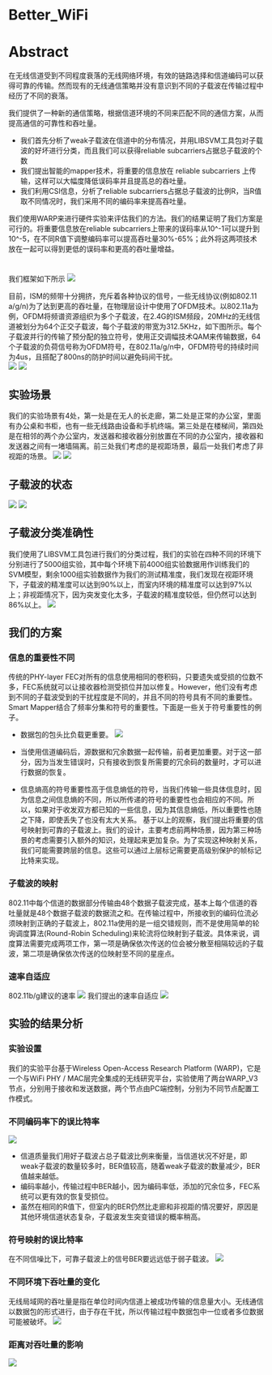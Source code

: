 # Better_WiFi

# Abstract
在无线信道受到不同程度衰落的无线网络环境，有效的链路选择和信道编码可以获得可靠的传输。然而现有的无线通信策略并没有意识到不同的子载波在传输过程中经历了不同的衰落。

我们提供了一种新的通信策略，根据信道环境的不同来匹配不同的通信方案，从而提高通信的可靠性和吞吐量。

- 我们首先分析了weak子载波在信道中的分布情况，并用LIBSVM工具包对子载波的好坏进行分类，而且我们可以获得reliable subcarriers占据总子载波的个数
- 我们提出智能的mapper技术，将重要的信息放在 reliable subcarriers 上传输，这样可以大幅度降低误码率并且提高总的吞吐量。
- 我们利用CSI信息，分析了reliable subcarriers占据总子载波的比例R，当R值取不同情况时，我们采用不同的编码率来提高吞吐量。

我们使用WARP来进行硬件实验来评估我们的方法。我们的结果证明了我们方案是可行的。将重要信息放在reliable subcarriers上带来的误码率从10^-1可以提升到10^-5，在不同R值下调整编码率可以提高吞吐量30%-65%；此外将这两项技术放在一起可以得到更低的误码率和更高的吞吐量增益。

# 
我们框架如下所示 
![](https://i.imgur.com/6VL5tpk.jpg)


目前，ISM的频带十分拥挤，充斥着各种协议的信号，一些无线协议(例如802.11 a/g/n)为了达到更高的吞吐量，在物理层设计中使用了OFDM技术。以802.11a为例，OFDM将频谱资源组织为多个子载波，在2.4G的ISM频段，20MHz的无线信道被划分为64个正交子载波，每个子载波的带宽为312.5KHz，如下图所示。每个子载波并行的传输了预分配的独立符号，使用正交调幅技术QAM来传输数据，64个子载波的负荷信号称为OFDM符号，在802.11a/g/n中，OFDM符号的持续时间为4us，且搭配了800ns的防护时间以避免码间干扰。  
![](https://i.imgur.com/P8BJHRE.jpg)
![](https://i.imgur.com/taRfGTc.jpg)


## 实验场景
我们的实验场景有4处，第一处是在无人的长走廊，第二处是正常的办公室，里面有办公桌和书柜，也有一些无线路由设备和手机终端。第三处是在楼梯间，第四处是在相邻的两个办公室内，发送器和接收器分别放置在不同的办公室内，接收器和发送器之间有一堵墙隔离。前三处我们考虑的是视距场景，最后一处我们考虑了非视距的场景。
![](https://i.imgur.com/KxrQPqh.jpg)
![](https://i.imgur.com/XfzKB6v.jpg)

## 子载波的状态
![](https://i.imgur.com/pjw1h3P.jpg)
![](https://i.imgur.com/WxzzopQ.jpg)

## 子载波分类准确性
我们使用了LIBSVM工具包进行我们的分类过程，我们的实验在四种不同的环境下分别进行了5000组实验，其中每个环境下前4000组实验数据用作训练我们的SVM模型，剩余1000组实验数据作为我们的测试精准度，我们发现在视距环境下，子载波的精准度可以达到90%以上，而室内环境的精准度可以达到97%以上；非视距情况下，因为突发变化太多，子载波的精准度较低，但仍然可以达到86%以上。
![](https://i.imgur.com/RYlMgsG.jpg)



## 我们的方案
### 信息的重要性不同
传统的PHY-layer FEC对所有的信息使用相同的卷积码，只要遗失或受损的位数不多，FEC系统就可以让接收器检测受损位并加以修复。However，他们没有考虑到不同的子载波受到的干扰程度是不同的，并且不同的符号具有不同的重要性。Smart Mapper结合了频率分集和符号的重要性。下面是一些关于符号重要性的例子。  
- 数据包的包头比负载更重要。
![](https://i.imgur.com/6DUaMpb.png)

- 当使用信道编码后，源数据和冗余数据一起传输，前者更加重要。对于这一部分，因为当发生错误时，只有接收到恢复所需要的冗余码的数量时，才可以进行数据的恢复。
- 信息熵高的符号重要性高于信息熵低的符号，当我们传输一些具体信息时，因为信息之间信息熵的不同，所以所传递的符号的重要性也会相应的不同。所以，如果对于收发双方都已知的一些信息，因为其信息熵低，所以重要性也随之下降，即使丢失了也没有太大关系。
基于以上的观察，我们提出将重要的信号映射到可靠的子载波上。我们的设计，主要考虑前两种场景，因为第三种场景的考虑需要引入额外的知识，处理起来更加复杂。为了实现这种映射关系，我们可能需要跨层的信息。这些可以通过上层标记需要更高级别保护的帧标记比特来实现。

### 子载波的映射
802.11中每个信道的数据部分传输由48个数据子载波完成，基本上每个信道的吞吐量就是48个数据子载波的数据流之和。在传输过程中，所接收到的编码位流必须映射到正确的子载波上，802.11a使用的是一组交错规则，而不是使用简单的轮询调度算法(Round-Robin Scheduling)来轮流将位映射到子载波。具体来说，调度算法需要完成两项工作，第一项是确保依次传送的位会被分散至相隔较远的子载波，第二项是确保依次传送的位映射至不同的星座点。

### 速率自适应
802.11b/g建议的速率
![](https://i.imgur.com/OcxNbP5.png)
我们提出的速率自适应
![](https://i.imgur.com/D3ATWI9.jpg)

## 实验的结果分析
### 实验设置
我们的实验平台基于Wireless Open-Access Research Platform (WARP)，它是一个与WiFi PHY / MAC层完全集成的无线研究平台，实验使用了两台WARP_V3节点，分别用于接收和发送数据，两个节点由PC端控制，分别为不同节点配置工作模式。

### 不同编码率下的误比特率
![](https://i.imgur.com/XDGEokN.jpg)
- 信道质量我们用好子载波占总子载波比例来衡量，当信道状况不好是，即weak子载波的数量较多时，BER值较高，随着weak子载波的数量减少，BER值越来越低。
- 编码率越小，传输过程中BER越小，因为编码率低，添加的冗余位多，FEC系统可以更有效的恢复受损位。
- 虽然在相同的R值下，但室内的BER仍然比走廊和非视距的情况要好，原因是其他环境信道状态复杂，子载波发生突变错误的概率稍高。

### 符号映射的误比特率
在不同信噪比下，可靠子载波上的信号BER要远远低于弱子载波。
![](https://i.imgur.com/1nQVgp1.jpg)

### 不同环境下吞吐量的变化
无线局域网的吞吐量是指在单位时间内信道上被成功传输的信息量大小。无线通信以数据包的形式进行，由于存在干扰，所以传输过程中数据包中一位或者多位数据可能被破坏。
![](https://i.imgur.com/GN0Md3m.jpg)


### 距离对吞吐量的影响
![](https://i.imgur.com/SNWuucy.jpg)
